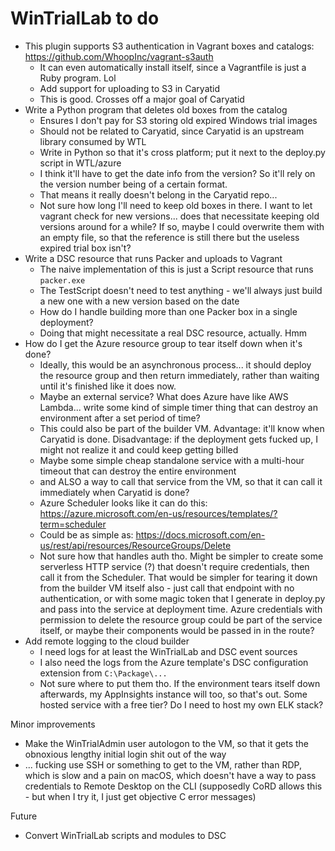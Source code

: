 # WinTrialLab to do

- This plugin supports S3 authentication in Vagrant boxes and catalogs: https://github.com/WhoopInc/vagrant-s3auth
    - It can even automatically install itself, since a Vagrantfile is just a Ruby program. Lol
    - Add support for uploading to S3 in Caryatid
    - This is good. Crosses off a major goal of Caryatid
- Write a Python program that deletes old boxes from the catalog
    - Ensures I don't pay for S3 storing old expired Windows trial images
    - Should not be related to Caryatid, since Caryatid is an upstream library consumed by WTL
    - Write in Python so that it's cross platform; put it next to the deploy.py script in WTL/azure
    - I think it'll have to get the date info from the version? So it'll rely on the version number being of a certain format.
    - That means it really doesn't belong in the Caryatid repo...
    - Not sure how long I'll need to keep old boxes in there. I want to let vagrant check for new versions... does that necessitate keeping old versions around for a while? If so, maybe I could overwrite them with an empty file, so that the reference is still there but the useless expired trial box isn't?
- Write a DSC resource that runs Packer and uploads to Vagrant
    - The naive implementation of this is just a Script resource that runs `packer.exe`
    - The TestScript doesn't need to test anything - we'll always just build a new one with a new version based on the date
    - How do I handle building more than one Packer box in a single deployment?
    - Doing that might necessitate a real DSC resource, actually. Hmm
- How do I get the Azure resource group to tear itself down when it's done?
    - Ideally, this would be an asynchronous process... it should deploy the resource group and then return immediately, rather than waiting until it's finished like it does now.
    - Maybe an external service? What does Azure have like AWS Lambda... write some kind of simple timer thing that can destroy an environment after a set period of time?
    - This could also be part of the builder VM. Advantage: it'll know when Caryatid is done. Disadvantage: if the deployment gets fucked up, I might not realize it and could keep getting billed
    - Maybe some simple cheap standalone service with a multi-hour timeout that can destroy the entire environment
    - and ALSO a way to call that service from the VM, so that it can call it immediately when Caryatid is done?
    - Azure Scheduler looks like it can do this: https://azure.microsoft.com/en-us/resources/templates/?term=scheduler
    - Could be as simple as: https://docs.microsoft.com/en-us/rest/api/resources/ResourceGroups/Delete
    - Not sure how that handles auth tho. Might be simpler to create some serverless HTTP service (?) that doesn't require credentials, then call it from the Scheduler. That would be simpler for tearing it down from the builder VM itself also - just call that endpoint with no authentication, or with some magic token that I generate in deploy.py and pass into the service at deployment time. Azure credentials with permission to delete the resource group could be part of the service itself, or maybe their components would be passed in in the route?
- Add remote logging to the cloud builder
    - I need logs for at least the WinTrialLab and DSC event sources
    - I also need the logs from the Azure template's DSC configuration extension from `C:\Package\...`
    - Not sure where to put them tho. If the environment tears itself down afterwards, my AppInsights instance will too, so that's out. Some hosted service with a free tier? Do I need to host my own ELK stack?

Minor improvements

- Make the WinTrialAdmin user autologon to the VM, so that it gets the obnoxious lengthy initial login shit out of the way
- ... fucking use SSH or something to get to the VM, rather than RDP, which is slow and a pain on macOS, which doesn't have a way to pass credentials to Remote Desktop on the CLI (supposedly CoRD allows this - but when I try it, I just get objective C error messages)

Future

- Convert WinTrialLab scripts and modules to DSC
